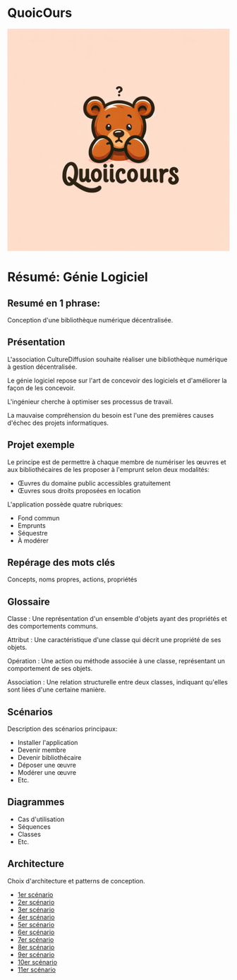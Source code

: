 # QuoicOurs

![Quoi Cours logo](logo.png)

# Résumé: Génie Logiciel

## Resumé en 1 phrase:
Conception d'une bibliothèque numérique décentralisée.

## Présentation

L'association CultureDiffusion souhaite réaliser une bibliothèque numérique à gestion décentralisée.

Le génie logiciel repose sur l'art de concevoir des logiciels et d'améliorer la façon de les concevoir.

L'ingénieur cherche à optimiser ses processus de travail.

La mauvaise compréhension du besoin est l'une des premières causes d'échec des projets informatiques.

## Projet exemple


Le principe est de permettre à chaque membre de numériser les œuvres et aux bibliothécaires de les proposer à l'emprunt selon deux modalités:

- Œuvres du domaine public accessibles gratuitement
- Œuvres sous droits proposées en location


L'application possède quatre rubriques:

- Fond commun
- Emprunts
- Séquestre
- À modérer

## Repérage des mots clés

Concepts, noms propres, actions, propriétés

## Glossaire
Classe : Une représentation d'un ensemble d'objets ayant des propriétés et des comportements communs.

Attribut : Une caractéristique d'une classe qui décrit une propriété de ses objets.

Opération : Une action ou méthode associée à une classe, représentant un comportement de ses objets.

Association : Une relation structurelle entre deux classes, indiquant qu'elles sont liées d'une certaine manière.

## Scénarios

Description des scénarios principaux:

- Installer l'application
- Devenir membre
- Devenir bibliothécaire
- Déposer une œuvre
- Modérer une œuvre
- Etc.

## Diagrammes

- Cas d'utilisation
- Séquences
- Classes
- Etc.

## Architecture

Choix d'architecture et patterns de conception.

<ul>
  <li><a href="https://github.com/melenedufrenois/QuoicOurs/tree/main/scenarios/1">1er scénario</a></li>
  <li><a href="https://github.com/melenedufrenois/QuoicOurs/tree/main/scenarios/2">2er scénario</a></li>
  <li><a href="https://github.com/melenedufrenois/QuoicOurs/tree/main/scenarios/3">3er scénario</a></li>
  <li><a href="https://github.com/melenedufrenois/QuoicOurs/tree/main/scenarios/4">4er scénario</a></li>
  <li><a href="https://github.com/melenedufrenois/QuoicOurs/tree/main/scenarios/5">5er scénario</a></li>
  <li><a href="https://github.com/melenedufrenois/QuoicOurs/tree/main/scenarios/6">6er scénario</a></li>
  <li><a href="https://github.com/melenedufrenois/QuoicOurs/tree/main/scenarios/7">7er scénario</a></li>
  <li><a href="https://github.com/melenedufrenois/QuoicOurs/tree/main/scenarios/8">8er scénario</a></li>
  <li><a href="https://github.com/melenedufrenois/QuoicOurs/tree/main/scenarios/9">9er scénario</a></li>
  <li><a href="https://github.com/melenedufrenois/QuoicOurs/tree/main/scenarios/10">10er scénario</a></li>
  <li><a href="https://github.com/melenedufrenois/QuoicOurs/tree/main/scenarios/11">11er scénario</a></li>
</ul>
